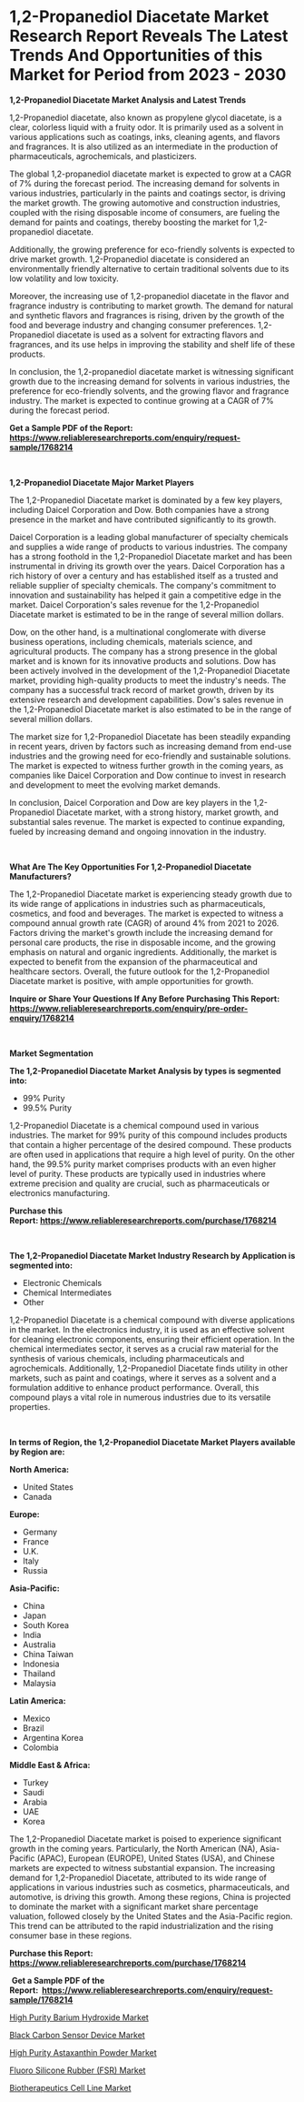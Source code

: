 <p><h1>1,2-Propanediol Diacetate Market Research Report Reveals The Latest Trends And Opportunities of this Market for Period from 2023 - 2030</h1></p><p><strong>1,2-Propanediol Diacetate Market Analysis and Latest Trends</strong></p>
<p><p>1,2-Propanediol diacetate, also known as propylene glycol diacetate, is a clear, colorless liquid with a fruity odor. It is primarily used as a solvent in various applications such as coatings, inks, cleaning agents, and flavors and fragrances. It is also utilized as an intermediate in the production of pharmaceuticals, agrochemicals, and plasticizers.</p><p>The global 1,2-propanediol diacetate market is expected to grow at a CAGR of 7% during the forecast period. The increasing demand for solvents in various industries, particularly in the paints and coatings sector, is driving the market growth. The growing automotive and construction industries, coupled with the rising disposable income of consumers, are fueling the demand for paints and coatings, thereby boosting the market for 1,2-propanediol diacetate.</p><p>Additionally, the growing preference for eco-friendly solvents is expected to drive market growth. 1,2-Propanediol diacetate is considered an environmentally friendly alternative to certain traditional solvents due to its low volatility and low toxicity.</p><p>Moreover, the increasing use of 1,2-propanediol diacetate in the flavor and fragrance industry is contributing to market growth. The demand for natural and synthetic flavors and fragrances is rising, driven by the growth of the food and beverage industry and changing consumer preferences. 1,2-Propanediol diacetate is used as a solvent for extracting flavors and fragrances, and its use helps in improving the stability and shelf life of these products.</p><p>In conclusion, the 1,2-propanediol diacetate market is witnessing significant growth due to the increasing demand for solvents in various industries, the preference for eco-friendly solvents, and the growing flavor and fragrance industry. The market is expected to continue growing at a CAGR of 7% during the forecast period.</p></p>
<p><strong>Get a Sample PDF of the Report:&nbsp; <a href="https://www.reliableresearchreports.com/enquiry/request-sample/1768214">https://www.reliableresearchreports.com/enquiry/request-sample/1768214</a></strong></p>
<p>&nbsp;</p>
<p><strong>1,2-Propanediol Diacetate Major Market Players</strong></p>
<p><p>The 1,2-Propanediol Diacetate market is dominated by a few key players, including Daicel Corporation and Dow. Both companies have a strong presence in the market and have contributed significantly to its growth.</p><p>Daicel Corporation is a leading global manufacturer of specialty chemicals and supplies a wide range of products to various industries. The company has a strong foothold in the 1,2-Propanediol Diacetate market and has been instrumental in driving its growth over the years. Daicel Corporation has a rich history of over a century and has established itself as a trusted and reliable supplier of specialty chemicals. The company's commitment to innovation and sustainability has helped it gain a competitive edge in the market. Daicel Corporation's sales revenue for the 1,2-Propanediol Diacetate market is estimated to be in the range of several million dollars.</p><p>Dow, on the other hand, is a multinational conglomerate with diverse business operations, including chemicals, materials science, and agricultural products. The company has a strong presence in the global market and is known for its innovative products and solutions. Dow has been actively involved in the development of the 1,2-Propanediol Diacetate market, providing high-quality products to meet the industry's needs. The company has a successful track record of market growth, driven by its extensive research and development capabilities. Dow's sales revenue in the 1,2-Propanediol Diacetate market is also estimated to be in the range of several million dollars.</p><p>The market size for 1,2-Propanediol Diacetate has been steadily expanding in recent years, driven by factors such as increasing demand from end-use industries and the growing need for eco-friendly and sustainable solutions. The market is expected to witness further growth in the coming years, as companies like Daicel Corporation and Dow continue to invest in research and development to meet the evolving market demands.</p><p>In conclusion, Daicel Corporation and Dow are key players in the 1,2-Propanediol Diacetate market, with a strong history, market growth, and substantial sales revenue. The market is expected to continue expanding, fueled by increasing demand and ongoing innovation in the industry.</p></p>
<p>&nbsp;</p>
<p><strong>What Are The Key Opportunities For 1,2-Propanediol Diacetate Manufacturers?</strong></p>
<p><p>The 1,2-Propanediol Diacetate market is experiencing steady growth due to its wide range of applications in industries such as pharmaceuticals, cosmetics, and food and beverages. The market is expected to witness a compound annual growth rate (CAGR) of around 4% from 2021 to 2026. Factors driving the market's growth include the increasing demand for personal care products, the rise in disposable income, and the growing emphasis on natural and organic ingredients. Additionally, the market is expected to benefit from the expansion of the pharmaceutical and healthcare sectors. Overall, the future outlook for the 1,2-Propanediol Diacetate market is positive, with ample opportunities for growth.</p></p>
<p><strong>Inquire or Share Your Questions If Any Before Purchasing This Report: <a href="https://www.reliableresearchreports.com/enquiry/pre-order-enquiry/1768214">https://www.reliableresearchreports.com/enquiry/pre-order-enquiry/1768214</a></strong></p>
<p>&nbsp;</p>
<p><strong>Market Segmentation</strong></p>
<p><strong>The 1,2-Propanediol Diacetate Market Analysis by types is segmented into:</strong></p>
<p><ul><li>99% Purity</li><li>99.5% Purity</li></ul></p>
<p><p>1,2-Propanediol Diacetate is a chemical compound used in various industries. The market for 99% purity of this compound includes products that contain a higher percentage of the desired compound. These products are often used in applications that require a high level of purity. On the other hand, the 99.5% purity market comprises products with an even higher level of purity. These products are typically used in industries where extreme precision and quality are crucial, such as pharmaceuticals or electronics manufacturing.</p></p>
<p><strong>Purchase this Report:&nbsp;<a href="https://www.reliableresearchreports.com/purchase/1768214">https://www.reliableresearchreports.com/purchase/1768214</a></strong></p>
<p>&nbsp;</p>
<p><strong>The 1,2-Propanediol Diacetate Market Industry Research by Application is segmented into:</strong></p>
<p><ul><li>Electronic Chemicals</li><li>Chemical Intermediates</li><li>Other</li></ul></p>
<p><p>1,2-Propanediol Diacetate is a chemical compound with diverse applications in the market. In the electronics industry, it is used as an effective solvent for cleaning electronic components, ensuring their efficient operation. In the chemical intermediates sector, it serves as a crucial raw material for the synthesis of various chemicals, including pharmaceuticals and agrochemicals. Additionally, 1,2-Propanediol Diacetate finds utility in other markets, such as paint and coatings, where it serves as a solvent and a formulation additive to enhance product performance. Overall, this compound plays a vital role in numerous industries due to its versatile properties.</p></p>
<p>&nbsp;</p>
<p><strong>In terms of Region, the 1,2-Propanediol Diacetate Market Players available by Region are:</strong></p>
<p>
    <p> <strong> North America: </strong>
        <ul>
            <li>United States</li>
            <li>Canada</li>
        </ul>
        </p> 
    <p> <strong> Europe: </strong>
        <ul>
            <li>Germany</li>
            <li>France</li>
            <li>U.K.</li>
            <li>Italy</li>
            <li>Russia</li>
        </ul>
        </p> 
    <p> <strong> Asia-Pacific: </strong>
        <ul>
            <li>China</li>
            <li>Japan</li>
            <li>South Korea</li>
            <li>India</li>
            <li>Australia</li>
            <li>China Taiwan</li>
            <li>Indonesia</li>
            <li>Thailand</li>
            <li>Malaysia</li>
        </ul>
        </p> 
    <p> <strong> Latin America: </strong>
        <ul>
            <li>Mexico</li>
            <li>Brazil</li>
            <li>Argentina Korea</li>
            <li>Colombia</li>
        </ul>
        </p> 
    <p> <strong> Middle East & Africa: </strong>
        <ul>
            <li>Turkey</li>
            <li>Saudi</li>
            <li>Arabia</li>
            <li>UAE</li>
            <li>Korea</li>
        </ul>
    </p>
    </p>
<p><p>The 1,2-Propanediol Diacetate market is poised to experience significant growth in the coming years. Particularly, the North American (NA), Asia-Pacific (APAC), European (EUROPE), United States (USA), and Chinese markets are expected to witness substantial expansion. The increasing demand for 1,2-Propanediol Diacetate, attributed to its wide range of applications in various industries such as cosmetics, pharmaceuticals, and automotive, is driving this growth. Among these regions, China is projected to dominate the market with a significant market share percentage valuation, followed closely by the United States and the Asia-Pacific region. This trend can be attributed to the rapid industrialization and the rising consumer base in these regions.</p></p>
<p><strong>Purchase this Report: <a href="https://www.reliableresearchreports.com/purchase/1768214">https://www.reliableresearchreports.com/purchase/1768214</a></strong></p>
<p>&nbsp;<strong>Get a Sample PDF of the Report:&nbsp;&nbsp;<a href="https://www.reliableresearchreports.com/enquiry/request-sample/1768214">https://www.reliableresearchreports.com/enquiry/request-sample/1768214</a></strong></p>
<p><strong></strong></p>
<p><p><a href="https://www.linkedin.com/pulse/high-purity-barium-hydroxide-market-size-growth-forecast-from/">High Purity Barium Hydroxide Market</a></p><p><a href="https://medium.com/@irwingibson727/analyzing-black-carbon-sensor-device-market-global-industry-perspective-and-forecast-2023-to-ca2592317b34">Black Carbon Sensor Device Market</a></p><p><a href="https://www.linkedin.com/pulse/high-purity-astaxanthin-powder-market-insights-players-forecast/">High Purity Astaxanthin Powder Market</a></p><p><a href="https://www.linkedin.com/pulse/fluoro-silicone-rubber-fsr-market-challenges-opportunities-growth/">Fluoro Silicone Rubber (FSR) Market</a></p><p><a href="https://medium.com/@caleighhane2777/biotherapeutics-cell-line-market-trends-and-market-analysis-forecasted-for-period-2023-2030-994f8f3daa51">Biotherapeutics Cell Line Market</a></p></p>